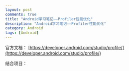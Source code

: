 ```yaml
---
layout: post
comments: true
title: "Android学习笔记——Profiler性能优化"
description: "Android学习笔记——Profiler性能优化"
category: Android
tags: [Android]
---
```


官方文档：
[https://developer.android.com/studio/profile/](https://developer.android.com/studio/profile/)

结合项目：
